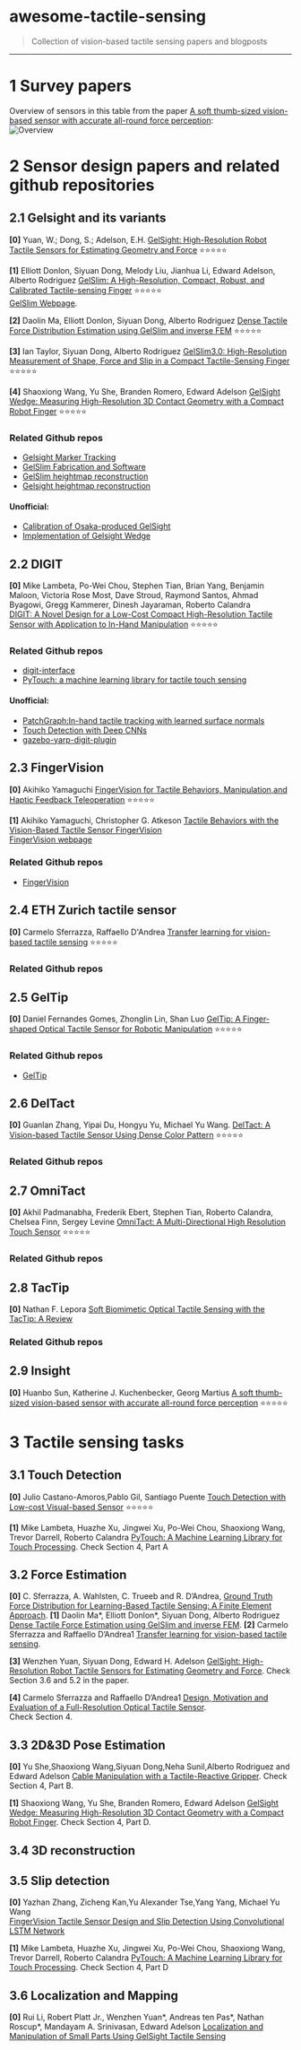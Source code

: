 # awesome-tactile-sensing
>Collection of vision-based tactile sensing papers and blogposts

---------------------------------------

# 1 Survey papers

Overview of sensors in this table from the paper [A soft thumb-sized vision-based sensor with accurate all-round force perception](https://www.nature.com/articles/s42256-021-00439-3/tables/1):  
![Overview](assets/overview.png "Title")

# 2 Sensor design papers and related github repositories
## 2.1 Gelsight and its variants
**[0]** Yuan, W.; Dong, S.; Adelson, E.H. [GelSight: High-Resolution Robot Tactile Sensors for Estimating Geometry and Force](https://www.mdpi.com/1424-8220/17/12/2762#cite) :star::star::star::star::star:  

**[1]** Elliott Donlon, Siyuan Dong, Melody Liu, Jianhua Li, Edward Adelson, Alberto Rodriguez [GelSlim: A High-Resolution, Compact, Robust, and Calibrated Tactile-sensing Finger](https://arxiv.org/abs/1803.00628) :star::star::star::star::star:  
[GelSlim Webpage](http://www.mit.edu/~daolinma/research/tactile_sensing.html#:~:text=GelSlim%20is%20a%20tactile%20finger,elastoma%20is%20the%20sensing%20element.).   

**[2]** Daolin Ma, Elliott Donlon, Siyuan Dong, Alberto Rodriguez [Dense Tactile Force Distribution Estimation using GelSlim and inverse FEM](https://arxiv.org/abs/1810.04621) :star::star::star::star::star:  

**[3]** Ian Taylor, Siyuan Dong, Alberto Rodriguez [GelSlim3.0: High-Resolution Measurement of Shape, Force and Slip in a Compact Tactile-Sensing Finger](https://arxiv.org/abs/2103.12269) :star::star::star::star::star:  

**[4]** Shaoxiong Wang, Yu She, Branden Romero, Edward Adelson [GelSight Wedge: Measuring High-Resolution 3D Contact Geometry with a Compact Robot Finger](https://arxiv.org/abs/2106.08851) :star::star::star::star::star:
### Related Github repos
- [Gelsight Marker Tracking](https://github.com/GelSight/tracking)
- [GelSlim Fabrication and Software](https://github.com/mcubelab/gelslim)
- [GelSlim heightmap reconstruction](https://github.com/siyuandong16/Heightmap_reconstruction_with_GelSlim)
- [Gelsight heightmap reconstruction](https://github.com/siyuandong16/gelsight_heightmap_reconstruction)
#### Unofficial:
- [Calibration of Osaka-produced GelSight](https://github.com/wrslab/gelsight)
- [Implementation of Gelsight Wedge](https://github.com/leo9344/Implementation-of-GelSight)
## 2.2 DIGIT
**[0]** Mike Lambeta, Po-Wei Chou, Stephen Tian, Brian Yang, Benjamin Maloon, Victoria Rose Most, Dave Stroud, Raymond Santos, Ahmad Byagowi, Gregg Kammerer, Dinesh Jayaraman, Roberto Calandra  
[DIGIT: A Novel Design for a Low-Cost Compact High-Resolution Tactile Sensor with Application to In-Hand Manipulation](https://arxiv.org/abs/2005.14679) :star::star::star::star::star:
### Related Github repos
- [digit-interface](https://github.com/facebookresearch/digit-interface)
- [PyTouch: a machine learning library for tactile touch sensing](https://github.com/facebookresearch/PyTouch)
#### Unofficial:
- [PatchGraph:In-hand tactile tracking with learned surface normals](https://github.com/psodhi/tactile-in-hand)
- [Touch Detection with Deep CNNs](https://github.com/Jcastanyo/Grip-detection)
- [gazebo-yarp-digit-plugin](https://github.com/hsp-iit/gazebo-yarp-digit-plugin)

## 2.3 FingerVision
**[0]** Akihiko Yamaguchi [FingerVision for Tactile Behaviors, Manipulation,and Haptic Feedback Teleoperation](http://akihikoy.net/info/wdocs/Yamaguchi,2018-FingerVision%20for%20Tactile%20Behaviors,%20Manipulation,%20and%20Haptic%20Feedback%20Teleoperation-SAMCON.pdf) :star::star::star::star::star:    

**[1]** Akihiko Yamaguchi, Christopher G. Atkeson [Tactile Behaviors with the Vision-Based Tactile Sensor FingerVision](https://par.nsf.gov/servlets/purl/10156255)  
[FingerVision webpage](http://akihikoy.net/notes/?project%2FFingerVision%2FConcept)

### Related Github repos
- [FingerVision](https://github.com/akihikoy/fingervision)
## 2.4 ETH Zurich tactile sensor
**[0]** Carmelo Sferrazza, Raffaello D'Andrea [Transfer learning for vision-based tactile sensing](https://arxiv.org/abs/1812.03163) :star::star::star::star::star:
### Related Github repos

## 2.5 GelTip
**[0]** Daniel Fernandes Gomes, Zhonglin Lin, Shan Luo [GelTip: A Finger-shaped Optical Tactile Sensor for Robotic Manipulation](https://arxiv.org/abs/2008.05404) :star::star::star::star::star:
### Related Github repos
- [GelTip](https://github.com/danfergo/geltip)
## 2.6 DelTact
**[0]** Guanlan Zhang, Yipai Du, Hongyu Yu, Michael Yu Wang.  [DelTact: A Vision-based Tactile Sensor Using Dense Color Pattern](https://arxiv.org/abs/2202.02179) :star::star::star::star::star:
### Related Github repos

## 2.7 OmniTact
**[0]** Akhil Padmanabha, Frederik Ebert, Stephen Tian, Roberto Calandra, Chelsea Finn, Sergey Levine [OmniTact: A Multi-Directional High Resolution Touch Sensor](https://arxiv.org/abs/2003.06965) :star::star::star::star::star:
### Related Github repos
## 2.8 TacTip
**[0]** Nathan F. Lepora [Soft Biomimetic Optical Tactile Sensing with the TacTip: A Review](https://arxiv.org/abs/2105.14455)
### Related Github repos

## 2.9 Insight
**[0]** Huanbo Sun, Katherine J. Kuchenbecker, Georg Martius [A soft thumb-sized vision-based sensor with accurate all-round force perception](https://arxiv.org/abs/2111.05934) :star::star::star::star::star:

# 3 Tactile sensing tasks
## 3.1 Touch Detection
**[0]** Julio Castano-Amoros,Pablo Gil, Santiago Puente [Touch Detection with Low-cost Visual-based Sensor](https://rua.ua.es/dspace/bitstream/10045/119083/4/Castano-Amoros_etal_ROBOVIS-2021.pdf) :star::star::star::star::star:  

**[1]** Mike Lambeta, Huazhe Xu, Jingwei Xu, Po-Wei Chou, Shaoxiong Wang, Trevor Darrell, Roberto Calandra [PyTouch: A Machine Learning Library for Touch Processing](https://arxiv.org/abs/2105.12791). Check Section 4, Part A

## 3.2 Force Estimation

**[0]** C. Sferrazza, A. Wahlsten, C. Trueeb and R. D’Andrea, [Ground Truth Force Distribution for Learning-Based Tactile Sensing: A Finite Element Approach](https://ieeexplore.ieee.org/document/8918082). 
**[1]** Daolin Ma*, Elliott Donlon*, Siyuan Dong, Alberto Rodriguez [Dense Tactile Force Estimation using GelSlim and inverse FEM](https://arxiv.org/pdf/1810.04621.pdf). 
**[2]** Carmelo Sferrazza and Raffaello D’Andrea1 [Transfer learning for vision-based tactile sensing](https://arxiv.org/pdf/1812.03163.pdf). 

**[3]** Wenzhen Yuan, Siyuan Dong, Edward H. Adelson [GelSight: High-Resolution Robot Tactile Sensors for Estimating Geometry and Force](https://www.mdpi.com/1424-8220/17/12/2762/htm). Check Section 3.6 and 5.2 in the paper. 

**[4]** Carmelo Sferrazza and Raffaello D’Andrea1 [Design, Motivation and Evaluation of a Full-Resolution Optical Tactile Sensor](https://www.mdpi.com/1424-8220/19/4/928/htm).  
Check Section 4. 

## 3.3 2D&3D Pose Estimation
**[0]** Yu She,Shaoxiong Wang,Siyuan Dong,Neha Sunil,Alberto Rodriguez and Edward Adelson [Cable Manipulation with a Tactile-Reactive Gripper](https://arxiv.org/pdf/1910.02860.pdf). Check Section 4, Part B. 

**[1]** Shaoxiong Wang, Yu She, Branden Romero, Edward Adelson [GelSight Wedge: Measuring High-Resolution 3D Contact Geometry with a Compact Robot Finger](https://arxiv.org/abs/2106.08851). Check Section 4, Part D. 

## 3.4 3D reconstruction
## 3.5 Slip detection
**[0]** Yazhan Zhang, Zicheng Kan,Yu Alexander Tse,Yang Yang, Michael Yu Wang   
[FingerVision Tactile Sensor Design and Slip Detection Using
Convolutional LSTM Network](https://arxiv.org/abs/1810.02653) 

**[1]** Mike Lambeta, Huazhe Xu, Jingwei Xu, Po-Wei Chou, Shaoxiong Wang, Trevor Darrell, Roberto Calandra [PyTouch: A Machine Learning Library for Touch Processing](https://arxiv.org/abs/2105.12791). Check Section 4, Part D
## 3.6 Localization and Mapping
**[0]** Rui Li, Robert Platt Jr., Wenzhen Yuan*, Andreas ten Pas*, Nathan Roscup*, Mandayam A. Srinivasan,
Edward Adelson [Localization and Manipulation of Small Parts Using GelSight Tactile
Sensing](http://persci.mit.edu/_media/pub_pdfs/rui-iros2014.pdf)
